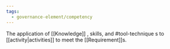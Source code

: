 ```yaml
---
tags:
  - governance-element/competency
---
```

The application of [[Knowledge]] , skills, and #tool-technique s to [[activity|activities]] to meet the [[Requirement]]s.